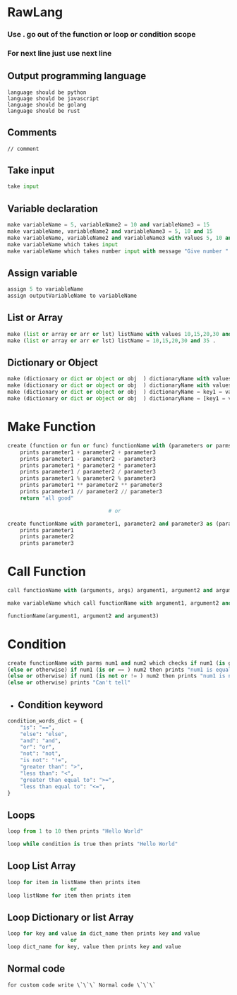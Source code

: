# RawLang 

### Use . go out of the function or loop or condition scope 
### For next line just use next line 

## Output programming language

```
language should be python 
language should be javascript
language should be golang
language should be rust 
```
## Comments
```
// comment
```
## Take input
```python 
take input
```
## Variable declaration
``` python
make variableName = 5, variableName2 = 10 and variableName3 = 15
make variableName, variableName2 and variableName3 = 5, 10 and 15
make variableName, variableName2 and variableName3 with values 5, 10 and 15
make variableName which takes input 
make variableName which takes number input with message "Give number "
``` 

## Assign variable 
``` python
assign 5 to variableName
assign outputVariableName to variableName
```

## List or Array
``` python
make (list or array or arr or lst) listName with values 10,15,20,30 and 35 . 
make (list or array or arr or lst) listName = 10,15,20,30 and 35 .
```

## Dictionary or Object

``` python
make (dictionary or dict or object or obj  ) dictionaryName with values key1 = value1, key2 = value2, key3 = value3 and key4 = value4 .
make (dictionary or dict or object or obj  ) dictionaryName with values [key1 = value1, key2 = value2, key3 = value3 and key4 = value4] .
make (dictionary or dict or object or obj  ) dictionaryName = key1 = value1, key2 = value2, key3 = value3 and key4 = value4 .
make (dictionary or dict or object or obj  ) dictionaryName = [key1 = value1, key2 = value2, key3 = value3 and key4 = value4] .
``` 

# Make Function
``` python
create (function or fun or func) functionName with (parameters or parms) parameter1, parameter2 and parameter3 which 
    prints parameter1 + parameter2 + parameter3
    prints parameter1 - parameter2 - parameter3
    prints parameter1 * parameter2 * parameter3
    prints parameter1 / parameter2 / parameter3
    prints parameter1 % parameter2 % parameter3
    prints parameter1 ** parameter2 ** parameter3
    prints parameter1 // parameter2 // parameter3
    return "all good"

                                # or 

create functionName with parameter1, parameter2 and parameter3 as (parameters or parms) which 
    prints parameter1
    prints parameter2
    prints parameter3

```

# Call Function
``` python
call functionName with (arguments, args) argument1, argument2 and argument3 then assign the output to outputVariableName

make variableName which call functionName with argument1, argument2 and argument3 (arguments, args) 

functionName(argument1, argument2 and argument3)
```

# Condition
``` python
create functionName with parms num1 and num2 which checks if num1 (is greater than or > )num2 then prints "num1 is greater than num2"
(else or otherwise) if num1 (is or == ) num2 then prints "num1 is equal to num2"
(else or otherwise) if num1 (is not or != ) num2 then prints "num1 is not equal to num2"
(else or otherwise) prints "Can't tell"
```
- ## Condition keyword
```python
condition_words_dict = {
    "is": "==",
    "else": "else",
    "and": "and",
    "or": "or",
    "not": "not",
    "is not": "!=",
    "greater than": ">",
    "less than": "<",
    "greater than equal to": ">=",
    "less than equal to": "<=",
}
```

## Loops
``` python
loop from 1 to 10 then prints "Hello World"

loop while condition is true then prints "Hello World"

```

## Loop List Array

```python
loop for item in listName then prints item
                    or 
loop listName for item then prints item
```
## Loop Dictionary or list  Array
```python
loop for key and value in dict_name then prints key and value
                    or
loop dict_name for key, value then prints key and value
```

## Normal code 
```
for custom code write \`\`\` Normal code \`\`\`
```
